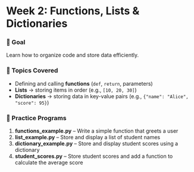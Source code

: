 # Week 2: Functions, Lists & Dictionaries

### 📖 Goal  
Learn how to organize code and store data efficiently.

### 📌 Topics Covered  
- Defining and calling **functions** (`def`, `return`, parameters)  
- **Lists** → storing items in order (e.g., `[10, 20, 30]`)  
- **Dictionaries** → storing data in key-value pairs (e.g., `{"name": "Alice", "score": 95}`)  

### 📝 Practice Programs  
1. **functions_example.py** – Write a simple function that greets a user  
2. **list_example.py** – Store and display a list of student names  
3. **dictionary_example.py** – Store and display student scores using a dictionary  
4. **student_scores.py** – Store student scores and add a function to calculate the average score  
